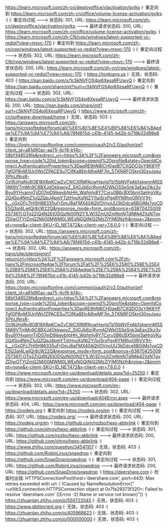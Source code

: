 https://learn.microsoft.com/zh-cn/deployoffice/vlactivation/gvlks (· 重定向到 https://learn.microsoft.com/zh-cn/office/volume-license-activation/gvlks ·)
(· 重定向过程 ---> 状态码: 301, URL: https://learn.microsoft.com/zh-cn/deployoffice/vlactivation/gvlks ---> 最终请求状态码: 200, URL: https://learn.microsoft.com/zh-cn/office/volume-license-activation/gvlks ·)
https://learn.microsoft.com/zh-CN/cpp/windows/latest-supported-vc-redist?view=msvc-170 (· 重定向到 https://learn.microsoft.com/zh-cn/cpp/windows/latest-supported-vc-redist?view=msvc-170 ·)
(· 重定向过程 ---> 状态码: 302, URL: https://learn.microsoft.com/zh-CN/cpp/windows/latest-supported-vc-redist?view=msvc-170 ---> 最终请求状态码: 200, URL: https://learn.microsoft.com/zh-cn/cpp/windows/latest-supported-vc-redist?view=msvc-170 ·)
https://tonkiang.us (· 无效，状态码: 403 ·)
https://pan.baidu.com/s/1cSkNVFOS4pi6XesaRFUwyQ (· 重定向到 https://pan.baidu.com/share/init?surl=cSkNVFOS4pi6XesaRFUwyQ ·)
(· 重定向过程 ---> 状态码: 302, URL: https://pan.baidu.com/s/1cSkNVFOS4pi6XesaRFUwyQ ---> 最终请求状态码: 200, URL: https://pan.baidu.com/share/init?surl=cSkNVFOS4pi6XesaRFUwyQ ·)
https://www.microsoft.com/zh-cn/software-download/home (· 无效，状态码: 503 ·)
https://answers.microsoft.com/zh-hans/microsoftedge/forum/all/%E6%80%8E%E4%B9%88%E6%8A%8Aedge%E7%9A%84%E7%94%A8/78f4615d-c41b-4145-b42b-b718b32d98e8 (· 重定向到 https://login.microsoftonline.com/common/oauth2/v2.0/authorize?client_id=a81d90ac-aa75-4cf8-b14c-58bf348528fe&redirect_uri=https%3A%2F%2Fanswers.microsoft.com&response_type=code%20id_token&scope=openid%20profile&state=OpenIdConnect.AuthenticationProperties%3DaqRE9hN8lCH0qeB7CXQDO3xY8K6YP7gfGP8nM3Un1Ws1ZPACESu7CIfKa8Etr4i6wMF7m_5TKNRFO5knI30syJxquXPhIJNrsR-OzWJHqNy8OB18XRpKCwZvCWCXRMfAcwHqvlgTb15bNVFeAb1skwnnMSS1iMj9VTmMn9C8BXJdOkkwoyZ_SjlGJb6zrRymADWkOSSeSnk3aEax2Ikz3vBvu9YHvamnTjjD07mD9ikevbfpHH_WqfmIy8Y7Cxru0B6cBX5bmI3aHrgVKu2Q4So4NmZ1uQZQpJ4pmYTztHyuXsNtZYj1uiSrxPgxRYN9hoORIVV1H-k__cGxOFc7Hj5H86335uFrGmJ6aFMX40AQVOVnoUU3kDdce6BGiMs1yoCDE5Q3al4LwIQr8cW22Q&response_mode=form_post&nonce=638704250092573611.OTg2ZjQ4N2EtODQzNi00N2Y1LWI3ZmUtZmNmNTdlMjk4ZjIzNTgyZDIwOTYtZmQ2Mi00MWM0LWExNGQtNjQ2MzZlYjM0Nzlh&nopa=2&prompt=none&x-client-SKU=ID_NET472&x-client-ver=7.6.0.0 ·)
(· 重定向过程 ---> 状态码: 302, URL: https://answers.microsoft.com/zh-hans/microsoftedge/forum/all/%E6%80%8E%E4%B9%88%E6%8A%8Aedge%E7%9A%84%E7%94%A8/78f4615d-c41b-4145-b42b-b718b32d98e8 ---> 状态码: 302, URL: https://answers.microsoft.com/zh-hans/site/silentsignin?returnUrl=https%3A%2F%2Fanswers.microsoft.com%2Fzh-hans%2Fmicrosoftedge%2Fforum%2Fall%2F%25E6%2580%258E%25E4%25B9%2588%25E6%258A%258Aedge%25E7%259A%2584%25E7%2594%25A8%2F78f4615d-c41b-4145-b42b-b718b32d98e8 ---> 最终请求状态码: 200, URL: https://login.microsoftonline.com/common/oauth2/v2.0/authorize?client_id=a81d90ac-aa75-4cf8-b14c-58bf348528fe&redirect_uri=https%3A%2F%2Fanswers.microsoft.com&response_type=code%20id_token&scope=openid%20profile&state=OpenIdConnect.AuthenticationProperties%3DaqRE9hN8lCH0qeB7CXQDO3xY8K6YP7gfGP8nM3Un1Ws1ZPACESu7CIfKa8Etr4i6wMF7m_5TKNRFO5knI30syJxquXPhIJNrsR-OzWJHqNy8OB18XRpKCwZvCWCXRMfAcwHqvlgTb15bNVFeAb1skwnnMSS1iMj9VTmMn9C8BXJdOkkwoyZ_SjlGJb6zrRymADWkOSSeSnk3aEax2Ikz3vBvu9YHvamnTjjD07mD9ikevbfpHH_WqfmIy8Y7Cxru0B6cBX5bmI3aHrgVKu2Q4So4NmZ1uQZQpJ4pmYTztHyuXsNtZYj1uiSrxPgxRYN9hoORIVV1H-k__cGxOFc7Hj5H86335uFrGmJ6aFMX40AQVOVnoUU3kDdce6BGiMs1yoCDE5Q3al4LwIQr8cW22Q&response_mode=form_post&nonce=638704250092573611.OTg2ZjQ4N2EtODQzNi00N2Y1LWI3ZmUtZmNmNTdlMjk4ZjIzNTgyZDIwOTYtZmQ2Mi00MWM0LWExNGQtNjQ2MzZlYjM0Nzlh&nopa=2&prompt=none&x-client-SKU=ID_NET472&x-client-ver=7.6.0.0 ·)
https://www.microsoft.com/en-us/download/details.aspx?id=25250 (· 重定向到 https://www.microsoft.com/en-us/download/404-page ·)
(· 重定向过程 ---> 状态码: 302, URL: https://www.microsoft.com/en-us/download/details.aspx?id=25250 ---> 状态码: 302, URL: https://www.microsoft.com/en-us/download/404Error.aspx ---> 最终请求状态码: 404, URL: https://www.microsoft.com/en-us/download/404-page ·)
https://nodejs.org (· 重定向到 https://nodejs.org/en ·)
(· 重定向过程 ---> 状态码: 307, URL: https://nodejs.org/ ---> 最终请求状态码: 200, URL: https://nodejs.org/en ·)
https://github.com/rozbo/hexo-abbrlink (· 重定向到 https://github.com/ohroy/hexo-abbrlink ·)
(· 重定向过程 ---> 状态码: 301, URL: https://github.com/rozbo/hexo-abbrlink ---> 最终请求状态码: 200, URL: https://github.com/ohroy/hexo-abbrlink ·)
https://www.zhihu.com/question/34541107 (· 无效，状态码: 403 ·)
https://github.com/RobinLinus/snapdrop (· 重定向到 https://github.com/SnapDrop/snapdrop ·)
(· 重定向过程 ---> 状态码: 301, URL: https://github.com/RobinLinus/snapdrop ---> 最终请求状态码: 200, URL: https://github.com/SnapDrop/snapdrop ·)
https://deershare.com (· 检查时出错: HTTPSConnectionPool(host='deershare.com', port=443): Max retries exceeded with url: / (Caused by NameResolutionError("<urllib3.connection.HTTPSConnection object at 0x7fa29373f320>: Failed to resolve 'deershare.com' ([Errno -2] Name or service not known)")) ·)
https://zhuanlan.zhihu.com/p/550722045 (· 无效，状态码: 403 ·)
https://www.qbittorrent.org (· 无效，状态码: 403 ·)
https://zhuanlan.zhihu.com/p/405968623 (· 无效，状态码: 403 ·)
https://zhuanlan.zhihu.com/p/000000000 (· 无效，状态码: 403 ·)
